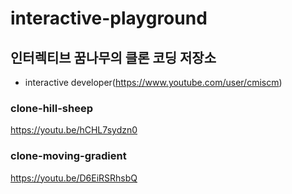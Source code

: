 # interactive-playground


## 인터렉티브 꿈나무의 클론 코딩 저장소

- interactive developer(https://www.youtube.com/user/cmiscm) 

### clone-hill-sheep
https://youtu.be/hCHL7sydzn0

### clone-moving-gradient
https://youtu.be/D6EiRSRhsbQ
